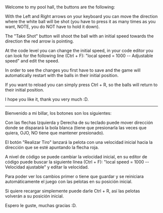 Welcome to my pool hall, the buttons are the following:

With the Left and Right arrows on your keyboard you can move the direction where the white ball will be shot (you have to press it as many times as you want, NOTE, you do NOT have to hold it down).

The "Take Shot" button will shoot the ball with an initial speed towards the direction the red arrow is pointing.

At the code level you can change the initial speed, in your code editor you can look for the following line (Ctrl + F): "local speed = 1000 -- Adjustable speed" and edit the speed.

In order to see the changes you first have to save and the game will automatically restart with the balls in their initial position.

If you want to reload you can simply press Ctrl + R, so the balls will return to their initial position.

I hope you like it, thank you very much :D.

------------------------------------------------------------------------------------------------------------------------------------------------------------------------------------------------------------

Bienvenido a mi billar, los botones son los siguientes:

Con las flechas Izquierda y Derecha de su teclado puede mover dirección donde se disparará la bola blanca (tiene que presionarla las veces que quiera, OJO, NO tiene que mantener presionado).

El botón "Realizar Tiro" lanzará la pelota con una velocidad inicial hacia la dirección que se esté apuntando la flecha roja.

A nivel de código se puede cambiar la velocidad inicial, en su editor de código puede buscar la siguiente línea (Ctrl + F): "local speed = 1000  -- Velocidad ajustable" y editar la velocidad.

Para poder ver los cambios primer o tiene que guardar y se reiniciara automáticamente el juego con las pelotas en su posición inicial.

Si quiere recargar simplemente puede darle Ctrl + R, así las pelotas volverán a su posición inicial.

Espero le guste, muchas gracias :D.


